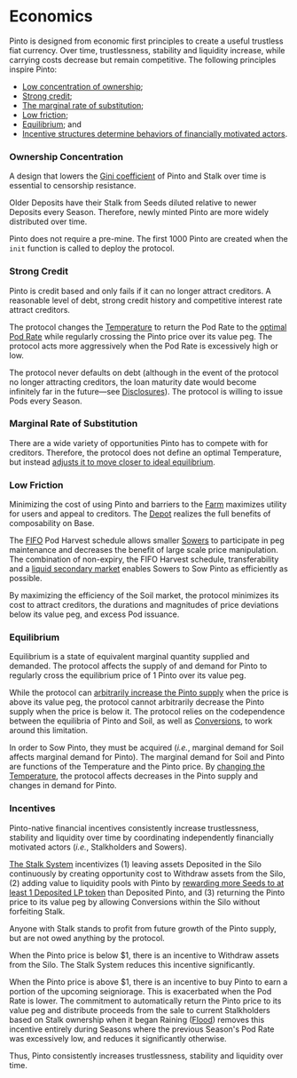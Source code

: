# Economics

Pinto is designed from economic first principles to create a useful trustless fiat currency. Over time, trustlessness, stability and liquidity increase, while carrying costs decrease but remain competitive. The following principles inspire Pinto:

* [Low concentration of ownership](economics.md#ownership-concentration);
* [Strong credit](economics.md#strong-credit);
* [The marginal rate of substitution](economics.md#marginal-rate-of-substitution);
* [Low friction](economics.md#low-friction);
* [Equilibrium](economics.md#equilibrium); and
* [Incentive structures determine behaviors of financially motivated actors](economics.md#incentives).

### Ownership Concentration <a href="#ownership-concentration" id="ownership-concentration"></a>

A design that lowers the [Gini coefficient](https://en.wikipedia.org/wiki/Gini_coefficient) of Pinto and Stalk over time is essential to censorship resistance.

Older Deposits have their Stalk from Seeds diluted relative to newer Deposits every Season. Therefore, newly minted Pinto are more widely distributed over time.

Pinto does not require a pre-mine. The first 1000 Pinto are created when the `init` function is called to deploy the protocol.

### Strong Credit <a href="#strong-credit" id="strong-credit"></a>

Pinto is credit based and only fails if it can no longer attract creditors. A reasonable level of debt, strong credit history and competitive interest rate attract creditors.

The protocol changes the [Temperature](../target-maintenance/temperature.md) to return the Pod Rate to the [optimal Pod Rate](../target-maintenance/overview.md#debt-level) while regularly crossing the Pinto price over its value peg. The protocol acts more aggressively when the Pod Rate is excessively high or low.

The protocol never defaults on debt (although in the event of the protocol no longer attracting creditors, the loan maturity date would become infinitely far in the future—see [Disclosures](../disclosures.md)). The protocol is willing to issue Pods every Season.

### Marginal Rate of Substitution <a href="#marginal-rate-of-substitution" id="marginal-rate-of-substitution"></a>

There are a wide variety of opportunities Pinto has to compete with for creditors. Therefore, the protocol does not define an optimal Temperature, but instead [adjusts it to move closer to ideal equilibrium](../target-maintenance/overview.md#ideal-equilibrium).

### Low Friction <a href="#low-friction" id="low-friction"></a>

Minimizing the cost of using Pinto and barriers to the [Farm](broken-reference) maximizes utility for users and appeal to creditors. The [Depot](../farm/toolshed/depot.md) realizes the full benefits of composability on Base.

The [FIFO](../resources/glossary.md#fifo) Pod Harvest schedule allows smaller [Sowers](../farm/field.md) to participate in peg maintenance and decreases the benefit of large scale price manipulation. The combination of non-expiry, the FIFO Harvest schedule, transferability and a [liquid secondary market](../farm/toolshed/pod-market.md) enables Sowers to Sow Pinto as efficiently as possible.

By maximizing the efficiency of the Soil market, the protocol minimizes its cost to attract creditors, the durations and magnitudes of price deviations below its value peg, and excess Pod issuance.

### Equilibrium <a href="#equilibrium" id="equilibrium"></a>

Equilibrium is a state of equivalent marginal quantity supplied and demanded. The protocol affects the supply of and demand for Pinto to regularly cross the equilibrium price of 1 Pinto over its value peg.

While the protocol can [arbitrarily increase the Pinto supply](../target-maintenance/overview.md#bean-supply) when the price is above its value peg, the protocol cannot arbitrarily decrease the Pinto supply when the price is below it. The protocol relies on the codependence between the equilibria of Pinto and Soil, as well as [Conversions](../target-maintenance/convert.md), to work around this limitation.

In order to Sow Pinto, they must be acquired (_i.e._, marginal demand for Soil affects marginal demand for Pinto). The marginal demand for Soil and Pinto are functions of the Temperature and the Pinto price. By [changing the Temperature](../target-maintenance/temperature.md), the protocol affects decreases in the Pinto supply and changes in demand for Pinto.

### Incentives <a href="#incentives" id="incentives"></a>

Pinto-native financial incentives consistently increase trustlessness, stability and liquidity over time by coordinating independently financially motivated actors (_i.e._, Stalkholders and Sowers).

[The Stalk System](../farm/silo.md#the-stalk-system) incentivizes (1) leaving assets Deposited in the Silo continuously by creating opportunity cost to Withdraw assets from the Silo, (2) adding value to liquidity pools with Pinto by [rewarding more Seeds to at least 1 Deposited LP token](../target-maintenance/crop-ratio.md) than Deposited Pinto, and (3) returning the Pinto price to its value peg by allowing Conversions within the Silo without forfeiting Stalk.

Anyone with Stalk stands to profit from future growth of the Pinto supply, but are not owed anything by the protocol.

When the Pinto price is below $1, there is an incentive to Withdraw assets from the Silo. The Stalk System reduces this incentive significantly.

When the Pinto price is above $1, there is an incentive to buy Pinto to earn a portion of the upcoming seigniorage. This is exacerbated when the Pod Rate is lower. The commitment to automatically return the Pinto price to its value peg and distribute proceeds from the sale to current Stalkholders based on Stalk ownership when it began Raining ([Flood](../target-maintenance/flood.md)) removes this incentive entirely during Seasons where the previous Season's Pod Rate was excessively low, and reduces it significantly otherwise.

Thus, Pinto consistently increases trustlessness, stability and liquidity over time.
